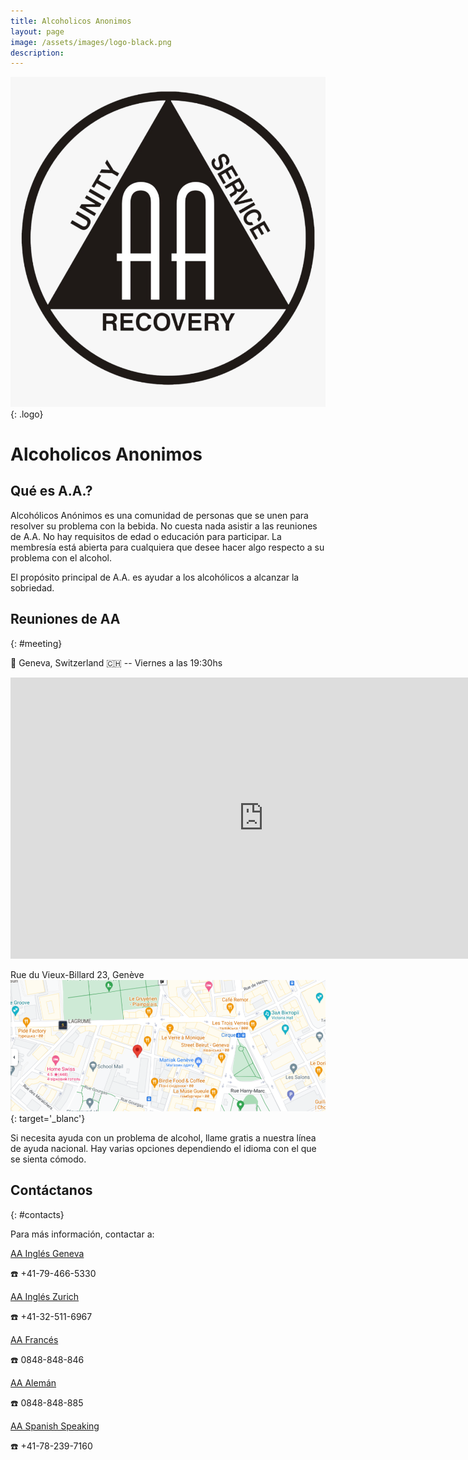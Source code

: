 ```yaml
---
title: Alcoholicos Anonimos
layout: page
image: /assets/images/logo-black.png
description: 
---
```

![logo](/assets/images/logo-black.png){: .logo}

# Alcoholicos Anonimos

## Qué es A.A.?

Alcohólicos Anónimos es una comunidad de personas que se unen para resolver su problema con la bebida. No cuesta nada asistir a las reuniones de A.A. No hay requisitos de edad o educación para participar. La membresía está abierta para cualquiera que desee hacer algo respecto a su problema con el alcohol.

El propósito principal de A.A. es ayudar a los alcohólicos a alcanzar la sobriedad.

## Reuniones de AA
{: #meeting}

📍 Geneva, Switzerland 🇨🇭 -- Viernes a las 19:30hs

<iframe src="https://www.google.com/maps/embed?pb=!1m18!1m12!1m3!1d2761.494057440981!2d6.1371918999999995!3d46.200625900000006!2m3!1f0!2f0!3f0!3m2!1i1024!2i768!4f13.1!3m3!1m2!1s0x478c64d456a621d5%3A0x2a019a284086221c!2zUnVlIGR1IFZpZXV4LUJpbGxhcmQgMjMsIDEyMDUgR2Vuw6h2ZSwg0KjQstC10LnRhtCw0YDRltGP!5e0!3m2!1suk!2sua!4v1696952217318!5m2!1suk!2sua&language=es" width="810" height="450" style="border:0;" allowfullscreen="" loading="lazy" referrerpolicy="no-referrer-when-downgrade"></iframe>

Rue du Vieux-Billard 23, Genève [<img src="assets/images/map.png" alt="Google map" loading="lazy" style="width: 100vw; height: auto">](https://maps.app.goo.gl/VauCjny674n1XKrE8){: target='_blanc'}

Si necesita ayuda con un problema de alcohol, llame gratis a nuestra línea de ayuda nacional. Hay varias opciones dependiendo el idioma con el que se sienta cómodo.

## Contáctanos
{: #contacts}

Para más información, contactar a:

[AA Inglés Geneva](https://www.aageneva.org/)

☎️ +41-79-466-5330

[AA Inglés Zurich](https://aazurich.org/)

☎️ +41-32-511-6967

[AA Francés](http://www.aasri.ch/)

☎️ 0848-848-846

[AA Alemán](https://www.anonyme-alkoholiker.ch/)

☎️ 0848-848-885

[AA Spanish Speaking](#)

☎️ +41-78-239-7160
